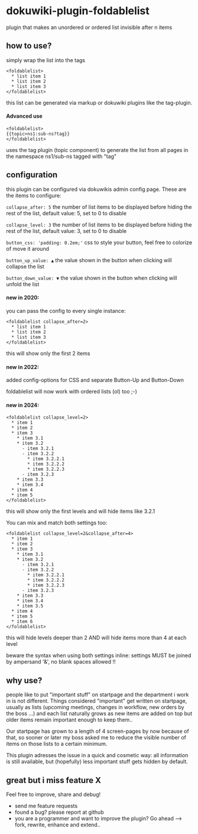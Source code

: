 # dokuwiki-plugin-foldablelist
plugin that makes an unordered or ordered list invisible after n items

## how to use?
simply wrap the list into the tags

```
<foldablelist>  
  * list item 1
  * list item 2
  * list item 3 
</foldablelist>
```
this list can be generated via markup or dokuwiki plugins like the tag-plugin.

#### Advanced use
```
<foldablelist>  
{{topic>ns1:sub-ns?tag}}
</foldablelist>
```
uses the tag plugin (topic component) to generate the list from all pages in the namespace ns1/sub-ns tagged with "tag" 

## configuration
this plugin can be configured via dokuwikis admin config page.
These are the items to configure:

`collapse_after: 5` the number of list items to be displayed before hiding the rest of the list, default value: 5, set to 0 to disable

`collapse_level: 3` the number of list items to be displayed before hiding the rest of the list, default value: 3, set to 0 to disable

`button_css: 'padding: 0.2em;'` css to style your button, feel free to colorize of move it around

`button_up_value: ▲` the value shown in the button when clicking will collapse the list

`button_down_value: ▼` the value shown in the button when clicking will unfold the list

#### new in 2020: 
you can pass the config to every single instance: 

```
<foldablelist collapse_after=2>
  * list item 1
  * list item 2
  * list item 3 
</foldablelist>
```
this will show only the first 2 items

#### new in 2022:

added config-options for CSS and separate Button-Up and Button-Down

foldablelist will now work with ordered lists (ol) too ;-)

#### new in 2024:

```
<foldablelist collapse_level=2>
  * item 1
  * item 2
  * item 3
    * item 3.1
    * item 3.2
      - item 3.2.1
      - item 3.2.2
        * item 3.2.2.1
        * item 3.2.2.2
        * item 3.2.2.3
      - item 3.2.3
    * item 3.3
    * item 3.4
  * item 4
  * item 5
</foldablelist>
```

this will show only the first levels and will hide items like 3.2.1

You can mix and match both settings too:

```
<foldablelist collapse_level=2&collapse_after=4>
  * item 1
  * item 2
  * item 3
    * item 3.1
    * item 3.2
      - item 3.2.1
      - item 3.2.2
        * item 3.2.2.1
        * item 3.2.2.2
        * item 3.2.2.3
      - item 3.2.3
    * item 3.3
    * item 3.4
    * item 3.5 
  * item 4
  * item 5
  * item 6
</foldablelist>
```

this will hide levels deeper than 2 AND will hide items more than 4 at each level

beware the syntax when using both settings inline:
settings MUST be joined by ampersand '&', no blank spaces allowed !!


## why use?
people like to put "important stuff" on startpage and the department i work in is not different.
Things considered "important" get written on startpage, usually as lists (upcoming meetings, changes in workflow, new orders by the boss ...)
and each list naturally grows as new items are added on top but older items remain important enough to keep them..

Our startpage has grown to a length of 4 screen-pages by now because of that, so sooner
or later my boss asked me to reduce the visible number of items on those lists to
a certain minimum.    

This plugin adresses the issue in a quick and cosmetic way: 
all information is still available, but (hopefully) less important stuff gets hidden by default.      

## great but i miss feature X 
Feel free to improve, share and debug!

* send me feature requests
* found a bug? please report at github
* you are a programmer and want to improve the plugin? 
Go ahead --> fork, rewrite, enhance and extend..   
